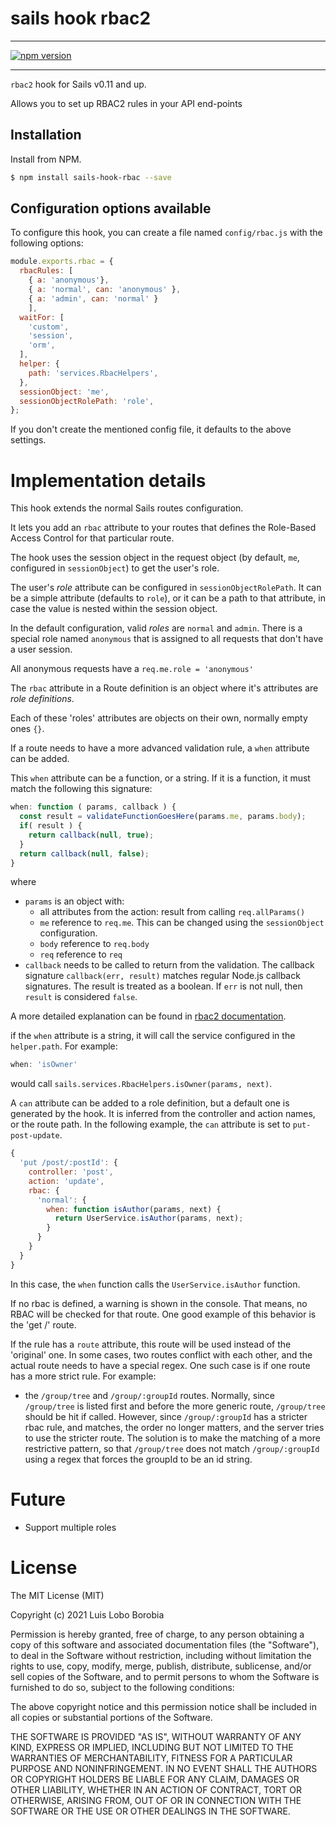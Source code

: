# sails hook rbac2

---

[![npm version](https://badge.fury.io/js/sails-hook-rbac.svg)](https://badge.fury.io/js/sails-hook-rbac)

---

`rbac2` hook for Sails v0.11 and up.

Allows you to set up RBAC2 rules in your API end-points

## Installation

Install from NPM.

```bash
$ npm install sails-hook-rbac --save
```

## Configuration options available

To configure this hook, you can create a file named `config/rbac.js`
with the following options:

```javascript
module.exports.rbac = {
  rbacRules: [
    { a: 'anonymous'}, 
    { a: 'normal', can: 'anonymous' },
    { a: 'admin', can: 'normal' }
    ],
  waitFor: [
    'custom',
    'session',
    'orm',
  ],
  helper: {
    path: 'services.RbacHelpers',
  },
  sessionObject: 'me',
  sessionObjectRolePath: 'role',
};
```

If you don't create the mentioned config file, it defaults to the above settings.

# Implementation details

This hook extends the normal Sails routes configuration.

It lets you add an `rbac` attribute to your routes that defines the Role-Based Access Control for that particular route.

The hook uses the session object in the request object (by default, `me`, configured in `sessionObject`) to get the 
user's role.

The user's *role* attribute can be configured in `sessionObjectRolePath`. It can be a simple attribute (defaults to 
`role`), or it can be a path to that attribute, in case the value is nested within the session object.

In the default configuration, valid *roles* are `normal` and `admin`.
There is a special role named `anonymous` that is assigned to all requests that don't have a user session.

All anonymous requests have a `req.me.role = 'anonymous'`

The `rbac` attribute in a Route definition is an object where it's attributes are *role definitions*.

Each of these 'roles' attributes are objects on their own, normally empty ones `{}`.

If a route needs to have a more advanced validation rule, a `when` attribute can be added.

This `when` attribute can be a function, or a string. If it is a function, it must match the following this signature:

```javascript
when: function ( params, callback ) {
  const result = validateFunctionGoesHere(params.me, params.body);
  if( result ) {
    return callback(null, true); 
  }
  return callback(null, false);
}
```
where
- `params` is an object with:
  - all attributes from the action: result from calling `req.allParams()`
  - `me` reference to `req.me`. This can be changed using the `sessionObject` configuration.
  - `body` reference to `req.body`
  - `req` reference to `req`
- `callback` needs to be called to return from the validation.
  The callback signature `callback(err, result)` matches regular Node.js callback signatures.
  The result is treated as a boolean. If `err` is not null, then `result` is considered `false`.

A more detailed explanation can be found in [rbac2 documentation](https://www.npmjs.com/package/rbac2).

if the `when` attribute is a string, it will call the service configured in the `helper.path`.
For example:
```javascript
when: 'isOwner'
```
would call `sails.services.RbacHelpers.isOwner(params, next)`.

A `can` attribute can be added to a role definition, but a default one is generated by the hook.
It is inferred from the controller and action names, or the route path. In the following example, the
`can` attribute is set to `put-post-update`.

```javascript
{
  'put /post/:postId': {
    controller: 'post',
    action: 'update',
    rbac: {
      'normal': {
        when: function isAuthor(params, next) {
          return UserService.isAuthor(params, next);
        }
      }
    }
  }
}
```

In this case, the `when` function calls the `UserService.isAuthor` function.

If no rbac is defined, a warning is shown in the console. That means, no RBAC will be checked for that route.
One good example of this behavior is the 'get /' route.

If the rule has a `route` attribute, this route will be used instead of the 'original' one. In some cases, two routes
conflict with each other, and the actual route needs to have a special regex.
One such case is if one route has a more strict rule. 
For example:
- the `/group/tree` and `/group/:groupId` routes. Normally, since `/group/tree` is listed first and before the more
  generic route, `/group/tree` should be hit if called. However, since `/group/:groupId` has a stricter rbac rule, 
  and matches, the order no longer matters, and the server tries to use the stricter route.
  The solution is to make the matching of a more restrictive pattern, so that `/group/tree` does not match 
  `/group/:groupId` using a regex that forces the groupId to be an id string.

# Future
- Support multiple roles

# License

The MIT License (MIT)

Copyright (c) 2021 Luis Lobo Borobia

Permission is hereby granted, free of charge, to any person obtaining a copy
of this software and associated documentation files (the "Software"), to deal
in the Software without restriction, including without limitation the rights
to use, copy, modify, merge, publish, distribute, sublicense, and/or sell
copies of the Software, and to permit persons to whom the Software is
furnished to do so, subject to the following conditions:

The above copyright notice and this permission notice shall be included in all
copies or substantial portions of the Software.

THE SOFTWARE IS PROVIDED "AS IS", WITHOUT WARRANTY OF ANY KIND, EXPRESS OR
IMPLIED, INCLUDING BUT NOT LIMITED TO THE WARRANTIES OF MERCHANTABILITY,
FITNESS FOR A PARTICULAR PURPOSE AND NONINFRINGEMENT. IN NO EVENT SHALL THE
AUTHORS OR COPYRIGHT HOLDERS BE LIABLE FOR ANY CLAIM, DAMAGES OR OTHER
LIABILITY, WHETHER IN AN ACTION OF CONTRACT, TORT OR OTHERWISE, ARISING FROM,
OUT OF OR IN CONNECTION WITH THE SOFTWARE OR THE USE OR OTHER DEALINGS IN THE
SOFTWARE.
